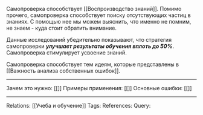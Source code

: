 Самопроверка способствует [[Воспроизводство знаний]]. Помимо прочего, самопроверка способствует поиску отсутствующих частиц в знаниях. С помощью нее мы можем выяснить, что именно не помним, не знаем - куда стоит обратить внимание. 

Данные исследований убедительно показывают, что стратегия самопроверки ***улучшает результаты обучения вплоть до 50%***. 
Самопроверка стимулирует усвоение знаний. 

Самопроверка способствует тем идеям, которые представлены в [[Важность анализа собственных ошибок]]. 

___
Зачем это нужно: [[]] 
Примеры применения: [[]] 
Основные ошибки: [[]]
___
Relations: [[Учеба и обучение]] 
Tags: 
References: 
Query: 